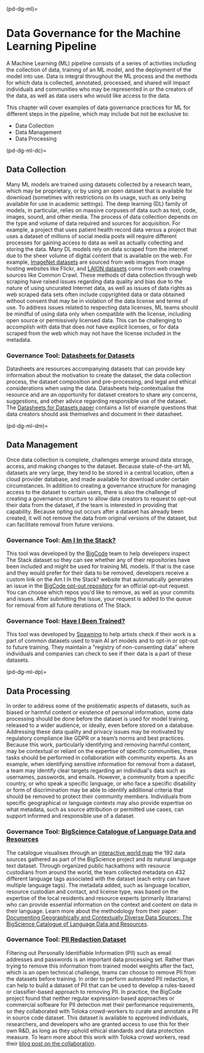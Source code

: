 (pd-dg-ml)=

# Data Governance for the Machine Learning Pipeline

A Machine Learning (ML) pipeline consists of a series of activities including the collection of data, training of an ML model, and the deployment of the model into use. Data is integral throughout the ML process and the methods for which data is collected, annotated, processed, and shared will impact individuals and communities who may be represented in or the creators of the data, as well as data users who would like access to the data.

This chapter will cover examples of data governance practices for ML for different steps in the pipeline, which may include but not be exclusive to:
- Data Collection
- Data Management
- Data Processing

(pd-dg-ml-dc)=
## Data Collection

Many ML models are trained using datasets collected by a research team, which may be proprietary, or by using an open dataset that is available for download (sometimes with restrictions on its usage, such as only being available for use in academic settings). The deep learning (DL) family of models, in particular, relies on massive corpuses of data such as text, code, images, sound, and other media. The process of data collection depends on the type and volume of data required and sources for acquisition. For example, a project that uses patient health record data versus a project that uses a dataset of millions of social media posts will require different processes for gaining access to data as well as actually collecting and storing the data. Many DL models rely on data scraped from the internet due to the sheer volume of digital content that is available on the web. For example, [ImageNet datasets](https://www.image-net.org/about.php) are sourced from web images from image hosting websites like Flickr, and [LAION datasets](https://laion.ai/faq/) come from web crawling sources like Common Crawl. These methods of data collection through web scraping have raised issues regarding data quality and bias due to the nature of using uncurated Internet data, as well as issues of data rights as web scraped data sets often include copyrighted data or data obtained without consent that may be in violation of the data license and terms of use. To address issues related to respecting data licenses, ML teams should be mindful of using data only when compatible with the license, including open source or permissively licensed data. This can be challenging to accomplish with data that does not have explicit licenses, or for data scraped from the web which may not have the license included in the metadata.

### Governance Tool: [Datasheets for Datasets](https://www.microsoft.com/en-us/research/uploads/prod/2019/01/1803.09010.pdf)

Datasheets are resources accompanying datasets that can provide key information about the motivation to create the dataset, the data collection process, the dataset composition and pre-processing, and legal and ethical considerations when using the data. Datasheets help contextualise the resource and are an opportunity for dataset creators to share any concerns, suggestions, and other advice regarding responsible use of the dataset. The [Datasheets for Datasets paper](https://www.microsoft.com/en-us/research/uploads/prod/2019/01/1803.09010.pdf) contains a list of example questions that data creators should ask themselves and document in their datasheet.

(pd-dg-ml-dm)=
## Data Management

Once data collection is complete, challenges emerge around data storage, access, and making changes to the dataset. Because state-of-the-art ML datasets are very large, they tend to be stored in a central location, often a cloud provider database, and made available for download under certain circumstances. In addition to creating a governance structure for managing access to the dataset to certain users, there is also the challenge of creating a governance structure to allow data creators to request to opt-out their data from the dataset, if the team is interested in providing that capability. Because opting out occurs after a dataset has already been created, it will not remove the data from original versions of the dataset, but can facilitate removal from future versions.

### Governance Tool: [Am I In the Stack?](https://huggingface.co/spaces/bigcode/in-the-stack)
This tool was developed by the [BigCode](https://www.bigcode-project.org/) team to help developers inspect The Stack dataset so they can see whether any of their repositories have been included and might be used for training ML models. If that is the case and they would prefer for their data to be removed, developers receive a custom link on the Am I In the Stack? website that automatically generates an issue in the [BigCode opt-out repository](https://github.com/bigcode-project/opt-out-v2) for an official opt-out request. You can choose which repos you'd like to remove, as well as your commits and issues. After submitting the issue, your request is added to the queue for removal from all future iterations of The Stack.

### Governance Tool: [Have I Been Trained?](https://haveibeentrained.com/)

This tool was developed by [Spawning](https://spawning.ai/) to help artists check if their work is a part of common datasets used to train AI art models and to opt-in or opt-out to future training. They maintain a "registry of non-consenting data" where individuals and companies can check to see if their data is a part of these datasets.

(pd-dg-ml-dp)=
## Data Processing

In order to address some of the problematic aspects of datasets, such as biased or harmful content or existence of personal information, some data processing should be done before the dataset is used for model training, released to a wider audience, or ideally, even before stored on a database. Addressing these data quality and privacy issues may be motivated by regulatory compliance like GDPR or a team’s norms and best practices. Because this work, particularly identifying and removing harmful content, may be contextual or reliant on the expertise of specific communities, these tasks should be performed in collaboration with community experts. As an example, when identifying sensitive information for removal from a dataset, a team may identify clear targets regarding an individual's data such as usernames, passwords, and emails. However, a community from a specific country, or who speak a specific language, or who face a specific disability or form of discrimination may be able to identify additional criteria that should be removed to protect their community members. Individuals from specific geographical or language contexts may also provide expertise on what metadata, such as source attribution or permitted use cases, can support informed and responsible use of a dataset.

### Governance Tool: [BigScience Catalogue of Language Data and Resources](https://oecd.ai/en/catalogue/tools/bigscience-catalogue-of-language-data-and-resources)

The catalogue visualises through an [interactive world map](https://huggingface.co/spaces/bigscience/SourcingCatalog) the 192 data sources gathered as part of the BigScience project and its natural language text dataset. Through organized public hackathons with resource custodians from around the world, the team collected metadata on 432 different language tags associated with the dataset (each entry can have multiple language tags). The metadata added, such as language location, resource custodian and contact, and license type, was based on the expertise of the local residents and resource experts (primarily librarians) who can provide essential information on the context and content on data in their language. Learn more about the methodology from their paper: [Documenting Geographically and Contextually Diverse Data Sources: The BigScience Catalogue of Language Data and Resources](https://arxiv.org/abs/2201.10066).

### Governance Tool: [PII Redaction Dataset](https://huggingface.co/datasets/bigcode/bigcode-pii-dataset)

Filtering out Personally Identifiable Information (PII) such as email addresses and passwords is an important data processing set. Rather than trying to remove this information from trained model weights after the fact, which is an open technical challenge, teams can choose to remove PII from the datasets before training. In order to perform automated PII redaction, it can help to build a dataset of PII that can be used to develop a rules-based or classifier-based approach to removing PII. In practice, the BigCode project found that neither regular expression-based approaches or commercial software for PII detection met their performance requirements, so they collaborated with Toloka crowd-workers to curate and annotate a PII in source code dataset. This dataset is available to approved individuals, researchers, and developers who are granted access to use this for their own R&D, as long as they uphold ethical standards and data protection measure. To learn more about this work with Toloka crowd workers, read their [blog post on the collaboration](https://toloka.ai/blog/bigcode-project/).
